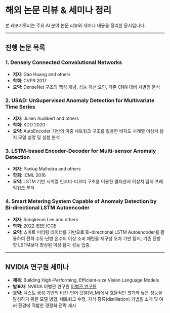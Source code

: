 # 해외 논문 리뷰 & 세미나 정리

본 레포지토리는 주요 AI 분야 논문 리뷰와 세미나 내용을 정리한 문서입니다.  


---

##  진행 논문 목록

### 1. Densely Connected Convolutional Networks  
- **저자**: Gao Huang and others  
- **학회**: CVPR 2017  
- **요약**: DenseNet 구조의 핵심 개념, 성능 개선 요인, 기존 CNN 대비 차별점 분석

### 2. USAD: UnSupervised Anomaly Detection for Multivariate Time Series  
- **저자**: Julien Audibert and others  
- **학회**: KDD 2020  
- **요약**: AutoEncoder 기반의 이중 네트워크 구조를 활용한 비지도 시계열 이상치 탐지 모델 설명 및 실험 분석

### 3. LSTM-based Encoder-Decoder for Multi-sensor Anomaly Detection  
- **저자**: Pankaj Malhotra and others  
- **학회**: ICML 2016 
- **요약**: LSTM 기반 시계열 인코더-디코더 구조를 이용한 멀티센서 이상치 탐지 프레임워크 분석

### 4. Smart Metering System Capable of Anomaly Detection by Bi-directional LSTM Autoencoder
- **저자**: Sangkeum Lee and others  
- **학회**: 2022 IEEE ICCE  
- **요약**: 스마트 미터링 데이터를 기반으로 Bi-directional LSTM Autoencoder를 활용하여 전력·수도·난방·온수의 이상 소비 패턴을 재구성 오차 기반 탐지, 기존 단방향 LSTM보다 향상된 이상 탐지 성능 입증.


---

##  NVIDIA 연구원 세미나

- **제목**: Building High-Performing, Efficient-size Vision Language Models  
- **발표자**: NVIDIA 이병관 연구원  [이병관 연구원](https://sites.google.com/view/byungkwanlee![image](https://github.com/user-attachments/assets/3d4a3c45-a3f5-410e-87db-9cc84e70baa8)
)
- **요약**: 텍스트 생성 기반의 비전-언어 모델(VLM)에서 효율적인 크기와 높은 성능을 달성하기 위한 모델 병합, 네트워크 수정, 지식 증류(distillation) 기법을 소개 및 여러 환경에 적합한 경량화 전략 제시

